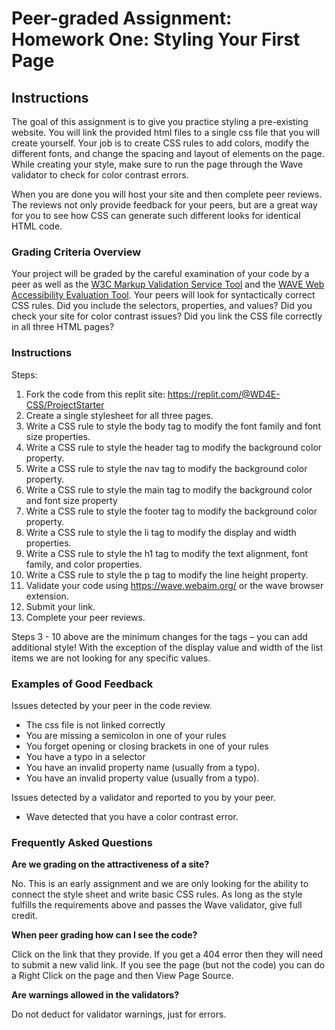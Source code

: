 # Peer-graded Assignment: Homework One: Styling Your First Page
## Instructions
The goal of this assignment is to give you practice styling a pre-existing website. You will link the provided html files to a single css file that you will create yourself. Your job is to create CSS rules to add colors, modify the different fonts, and change the spacing and layout of elements on the page. While creating your style, make sure to run the page through the Wave validator to check for color contrast errors.

When you are done you will host your site and then complete peer reviews. The reviews not only provide feedback for your peers, but are a great way for you to see how CSS can generate such different looks for identical HTML code.

### Grading Criteria Overview
Your project will be graded by the careful examination of your code by a peer as well as the [W3C Markup Validation Service Tool](https://validator.w3.org/) and the [WAVE Web Accessibility Evaluation Tool](https://wave.webaim.org/). Your peers will look for syntactically correct CSS rules. Did you include the selectors, properties, and values? Did you check your site for color contrast issues? Did you link the CSS file correctly in all three HTML pages?

### Instructions
Steps:
1. Fork the code from this replit site: https://replit.com/@WD4E-CSS/ProjectStarter
2. Create a single stylesheet for all three pages.
3. Write a CSS rule to style the body tag to modify the font family and font size properties.
4. Write a CSS rule to style the header tag to modify the background color property.
5. Write a CSS rule to style the nav tag to modify the background color property.
6. Write a CSS rule to style the main tag to modify the background color and font size property
7. Write a CSS rule to style the footer tag to modify the background color property.
8. Write a CSS rule to style the li tag to modify the display and width properties.
9. Write a CSS rule to style the h1 tag to modify the text alignment, font family, and color properties.
10. Write a CSS rule to style the p tag to modify the line height property.
11. Validate your code using https://wave.webaim.org/ or the wave browser extension.
12. Submit your link.
13. Complete your peer reviews.

Steps 3 - 10 above are the minimum changes for the tags – you can add additional style! With the exception of the display value and width of the list items we are not looking for any specific values.

### Examples of Good Feedback
Issues detected by your peer in the code review.
- The css file is not linked correctly
- You are missing a semicolon in one of your rules
- You forget opening or closing brackets in one of your rules
- You have a typo in a selector
- You have an invalid property name (usually from a typo).
- You have an invalid property value (usually from a typo).

Issues detected by a validator and reported to you by your peer.
- Wave detected that you have a color contrast error.

### Frequently Asked Questions
**Are we grading on the attractiveness of a site?**

No. This is an early assignment and we are only looking for the ability to connect the style sheet and write basic CSS rules. As long as the style fulfills the requirements above and passes the Wave validator, give full credit. 

**When peer grading how can I see the code?**

Click on the link that they provide. If you get a 404 error then they will need to submit a new valid link. If you see the page (but not the code) you can do a Right Click on the page and then View Page Source.

**Are warnings allowed in the validators?**

Do not deduct for validator warnings, just for errors.